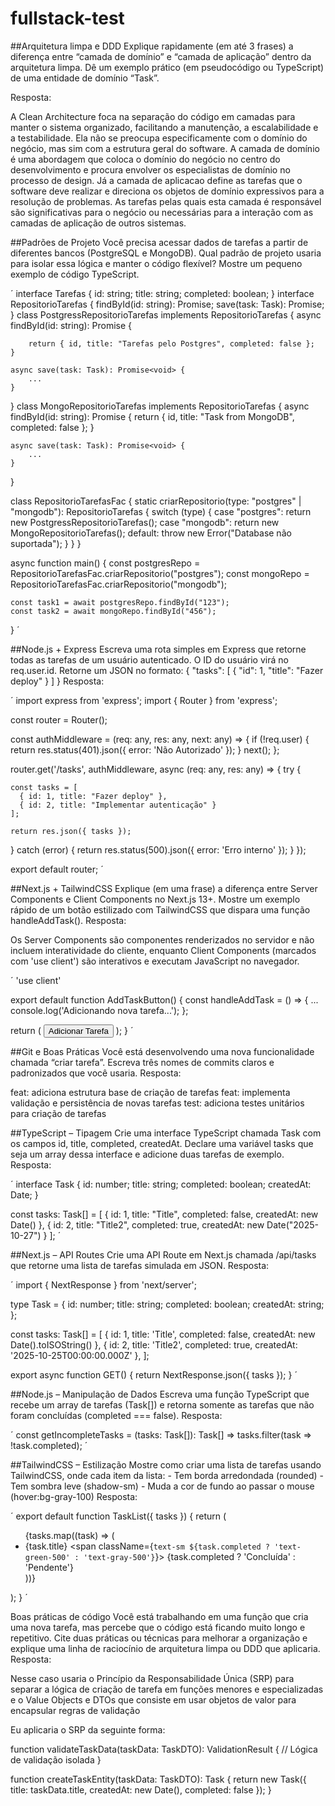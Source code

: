 # fullstack-test

##Arquitetura limpa e DDD
Explique rapidamente (em até 3 frases) a diferença entre “camada de domínio” e “camada de aplicação”
dentro da arquitetura limpa. Dê um exemplo prático (em pseudocódigo ou TypeScript) de uma entidade
de domínio “Task”.

Resposta:

A Clean Architecture foca na separação do código em camadas para manter o sistema organizado, facilitando a manutenção, a escalabilidade e a testabilidade. Ela não se preocupa especificamente com o domínio do negócio, mas sim com a estrutura geral do software. A camada de domínio é uma abordagem que coloca o domínio do negócio no centro do desenvolvimento e procura envolver os especialistas de domínio no processo de design. Já a camada de aplicacao define as tarefas que o software deve realizar e direciona os objetos de domínio expressivos para a resolução de problemas. As tarefas pelas quais esta camada é responsável são significativas para o negócio ou necessárias para a interação com as camadas de aplicação de outros sistemas.

##Padrões de Projeto
Você precisa acessar dados de tarefas a partir de diferentes bancos (PostgreSQL e MongoDB). Qual
padrão de projeto usaria para isolar essa lógica e manter o código flexível? Mostre um pequeno
exemplo de código TypeScript.

´
interface Tarefas {
    id: string;
    title: string;
    completed: boolean;
}
interface RepositorioTarefas {
    findById(id: string): Promise<Task>;
    save(task: Task): Promise<void>;
}
class PostgressRepositorioTarefas implements RepositorioTarefas {
    async findById(id: string): Promise<Tarefas> {
        
        return { id, title: "Tarefas pelo Postgres", completed: false };
    }

    async save(task: Task): Promise<void> {
        ...
    }
}
class MongoRepositorioTarefas implements RepositorioTarefas {
    async findById(id: string): Promise<Task> {
        return { id, title: "Task from MongoDB", completed: false };
    }

    async save(task: Task): Promise<void> {
        ...
    }
}

class RepositorioTarefasFac {
    static criarRepositorio(type: "postgres" | "mongodb"): RepositorioTarefas {
        switch (type) {
            case "postgres":
                return new PostgressRepositorioTarefas();
            case "mongodb":
                return new MongoRepositorioTarefas();
            default:
                throw new Error("Database não suportada");
        }
    }
}

async function main() {
    const postgresRepo = RepositorioTarefasFac.criarRepositorio("postgres");
    const mongoRepo = RepositorioTarefasFac.criarRepositorio("mongodb");

    const task1 = await postgresRepo.findById("123");
    const task2 = await mongoRepo.findById("456");
}
´

##Node.js + Express
Escreva uma rota simples em Express que retorne todas as tarefas de um usuário autenticado. O ID do
usuário virá no req.user.id. Retorne um JSON no formato: { "tasks": [ { "id": 1, "title": "Fazer deploy" } ] }
Resposta:

´
import express from 'express';
import { Router } from 'express';

const router = Router();

const authMiddleware = (req: any, res: any, next: any) => {
  if (!req.user) {
    return res.status(401).json({ error: 'Não Autorizado' });
  }
  next();
};


router.get('/tasks', authMiddleware, async (req: any, res: any) => {
  try {
    
    const tasks = [
      { id: 1, title: "Fazer deploy" },
      { id: 2, title: "Implementar autenticação" }
    ];

    return res.json({ tasks });
  } catch (error) {
    return res.status(500).json({ error: 'Erro interno' });
  }
});

export default router;
´

##Next.js + TailwindCSS
Explique (em uma frase) a diferença entre Server Components e Client Components no Next.js 13+.
Mostre um exemplo rápido de um botão estilizado com TailwindCSS que dispara uma função
handleAddTask().
Resposta:

Os Server Components são componentes renderizados no servidor e não incluem interatividade do cliente, enquanto Client Components (marcados com 'use client') são interativos e executam JavaScript no navegador.

´
'use client'

export default function AddTaskButton() {
  const handleAddTask = () => {
    ...
    console.log('Adicionando nova tarefa...');
  };

  return (
    <button 
      onClick={handleAddTask}
      className="bg-blue-500 hover:bg-blue-700 text-white"
    >
      Adicionar Tarefa
    </button>
  );
}
´

##Git e Boas Práticas
Você está desenvolvendo uma nova funcionalidade chamada “criar tarefa”. Escreva três nomes de
commits claros e padronizados que você usaria.
Resposta:

feat: adiciona estrutura base de criação de tarefas
feat: implementa validação e persistência de novas tarefas
test: adiciona testes unitários para criação de tarefas

##TypeScript – Tipagem
Crie uma interface TypeScript chamada Task com os campos id, title, completed, createdAt. Declare uma
variável tasks que seja um array dessa interface e adicione duas tarefas de exemplo.
Resposta:

´
interface Task {
    id: number;
    title: string;
    completed: boolean;
    createdAt: Date;
}

const tasks: Task[] = [
    {
        id: 1,
        title: "Title",
        completed: false,
        createdAt: new Date()
    },
    {
        id: 2,
        title: "Title2",
        completed: true,
        createdAt: new Date("2025-10-27")
    }
];
´

##Next.js – API Routes
Crie uma API Route em Next.js chamada /api/tasks que retorne uma lista de tarefas simulada em JSON.
Resposta:

´
import { NextResponse } from 'next/server';

type Task = {
  id: number;
  title: string;
  completed: boolean;
  createdAt: string;
};

const tasks: Task[] = [
  { id: 1, title: 'Title', completed: false, createdAt: new Date().toISOString() },
  { id: 2, title: 'Title2', completed: true, createdAt: '2025-10-25T00:00:00.000Z' },
];

export async function GET() {
  return NextResponse.json({ tasks });
}
´

##Node.js – Manipulação de Dados
Escreva uma função TypeScript que recebe um array de tarefas (Task[]) e retorna somente as tarefas
que não foram concluídas (completed === false).
Resposta:

´
const getIncompleteTasks = (tasks: Task[]): Task[] => tasks.filter(task => !task.completed);
´

##TailwindCSS – Estilização
Mostre como criar uma lista de tarefas usando TailwindCSS, onde cada item da lista: - Tem borda
arredondada (rounded) - Tem sombra leve (shadow-sm) - Muda a cor de fundo ao passar o mouse
(hover:bg-gray-100)
Resposta:

´
export default function TaskList({ tasks }) {
  return (
    <ul className="space-y-2">
      {tasks.map((task) => (
        <li 
          key={task.id}
          className="p-4 rounded shadow-sm hover:bg-gray-100 transition-colors duration-200 border border-gray-200"
        >
          <div className="flex items-center justify-between">
            <span className="text-gray-800">{task.title}</span>
            <span className={`text-sm ${task.completed ? 'text-green-500' : 'text-gray-500'}`}>
              {task.completed ? 'Concluída' : 'Pendente'}
            </span>
          </div>
        </li>
      ))}
    </ul>
  );
}
´

Boas práticas de código
Você está trabalhando em uma função que cria uma nova tarefa, mas percebe que o código está
ficando muito longo e repetitivo. Cite duas práticas ou técnicas para melhorar a organização e explique
uma linha de raciocínio de arquitetura limpa ou DDD que aplicaria.
Resposta:

Nesse caso usaria o Princípio da Responsabilidade Única (SRP) para separar a lógica de criação de tarefa em funções menores e especializadas e o Value Objects e DTOs que consiste em usar objetos de valor para encapsular regras de validação

Eu aplicaria o SRP da seguinte forma:

function validateTaskData(taskData: TaskDTO): ValidationResult {
    // Lógica de validação isolada
}

function createTaskEntity(taskData: TaskDTO): Task {
    return new Task({
        title: taskData.title,
        createdAt: new Date(),
        completed: false
    });
}
